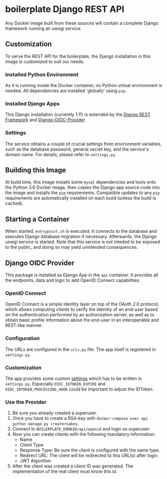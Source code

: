 # boilerplate Django REST API

Any Docker image built from these sources will contain a complete Django framework running an uwsgi service.

## Customization

To serve the REST API for the boilerplate, the Django installation in this image is customized to suit our needs.

### Installed Python Environment

As it is running inside the Docker container, no Python virtual environment is needed. All dependencies are installed 'globally' using `pip`.

### Installed Django Apps

This Django installation (currently 1.11) is extended by the [Django REST Framework](http://www.django-rest-framework.org/) and [Django-OIDC-Provider](https://github.com/juanifioren/django-oidc-provider)

### Settings

The service obtains a couple of crucial settings from environment variables, such as the database password, general secret key, and the service's domain name. For details, please refer to `settings.py`.


## Building this Image

At build time, this image installs some `mysql` dependencies and tools onto the Python 3.6 Docker image, then copies the Django app source code into the image and installs the `pip` requirements. Compatible updates to any `pip` requirements are automatically installed on each build (unless the build is cached).

## Starting a Container

When started, `entrypoint.sh` is executed. It connects to the database and executes Django database migration if necessary. Afterwards, the Django uswgi service is started. Note that this service is not inteded to be exposed to the public, and doing so may yield unintended consequences.

## Django OIDC Provider

This package is installed as Django App in the `api` container. It provides all the endpoints, data and logic to add OpenID Connect capabilities.

### OpenID Connect

OpenID Connect is a simple identity layer on top of the OAuth 2.0 protocol, which allows computing clients to verify the identity of an end-user based on the authentication performed by an authorization server, as well as to obtain basic profile information about the end-user in an interoperable and REST-like manner.

### Configuration

The URLs are configured in the `urls.py` file. The app itself is registered in `settings.py`.

### Customization

The app provides some custom [settings](http://django-oidc-provider.readthedocs.io/en/v0.5.x/sections/settings.html) which has to be written in `settings.py`.
Especially `OIDC_IDTOKEN_EXPIRE` and `OIDC_IDTOKEN_PROCESSING_HOOK` could be important to adjust the IDToken.

### Use the Provider

1. Be sure you already created a superuser.
1. Once you have to create a RSA-key with `docker-compose exec api python manage.py creatersakey`.
1. Connect to `BOILERPLATE_DOMAIN/api/openid` and login as superuser.
1. Now you can create clients with the following mandatory information:
    * Name
    * Client Type
    * Response Type: Be sure the client is configured with the same type.
    * Redirect URL: The client will be redirected to this URL(s) after login.
    * JWT Algorithm
1. After the client was created a client ID was generated. The implementation of the real client must know this id.
